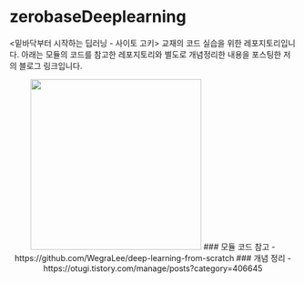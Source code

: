 # zerobaseDeeplearning
<밑바닥부터 시작하는 딥러닝 - 사이토 고키> 교재의 코드 실습을 위한 레포지토리입니다. 아래는 모듈의 코드를 참고한 레포지토리와 별도로 개념정리한 내용을 포스팅한 저의 블로그 링크입니다.  
<p align="center"><img src = "https://user-images.githubusercontent.com/59641312/112262845-a3caa980-8cb1-11eb-863d-314395077040.jpg" height="300" width="300" >
### 모듈 코드 참고
- https://github.com/WegraLee/deep-learning-from-scratch
### 개념 정리
- https://otugi.tistory.com/manage/posts?category=406645

